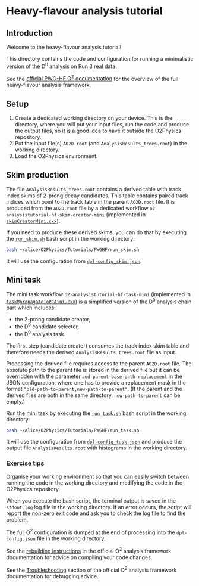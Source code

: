 # Heavy-flavour analysis tutorial

## Introduction

Welcome to the heavy-flavour analysis tutorial!

This directory contains the code and configuration for running a minimalistic version of the D<sup>0</sup> analysis on Run 3 real data.

See the [official PWG-HF O<sup>2</sup> documentation](https://aliceo2group.github.io/analysis-framework/docs/advanced-specifics/pwghf.html) for the overview of the full heavy-flavour analysis framework.

## Setup

1. Create a dedicated working directory on your device.
  This is the directory, where you will put your input files, run the code and produce the output files, so it is a good idea to have it outside the O2Physics repository.
2. Put the input file(s) `AO2D.root` (and `AnalysisResults_trees.root`) in the working directory.
3. Load the O2Physics environment.

## Skim production

The file `AnalysisResults_trees.root` contains a derived table with track index skims of 2-prong decay candidates.
This table contains paired track indices which point to the track table in the parent `AO2D.root` file.
It is produced from the `AO2D.root` file by a dedicated workflow `o2-analysistutorial-hf-skim-creator-mini` (implemented in [`skimCreatorMini.cxx`](skimCreatorMini.cxx)).

If you need to produce these derived skims, you can do that by executing the [`run_skim.sh`](run_skim.sh) bash script in the working directory:

```bash
bash ~/alice/O2Physics/Tutorials/PWGHF/run_skim.sh
```

It will use the configuration from [`dpl-config_skim.json`](dpl-config_skim.json).

## Mini task

The mini task workflow `o2-analysistutorial-hf-task-mini` (implemented in [`taskMpropagateToPCAini.cxx`](taskMini.cxx)) is a simplified version of the D<sup>0</sup> analysis chain part which includes:

- the 2-prong candidate creator,
- the D<sup>0</sup> candidate selector,
- the D<sup>0</sup> analysis task.

The first step (candidate creator) consumes the track index skim table and therefore needs the derived `AnalysisResults_trees.root` file as input.

Processing the derived file requires access to the parent `AO2D.root` file.
The absolute path to the parent file is stored in the derived file but it can be overridden with the parameter `aod-parent-base-path-replacement` in the JSON configuration,
where one has to provide a replacement mask in the format `"old-path-to-parent;new-path-to-parent"`.
(If the parent and the derived files are both in the same directory, `new-path-to-parent` can be empty.)

Run the mini task by executing the [`run_task.sh`](run_task.sh) bash script in the working directory:

```bash
bash ~/alice/O2Physics/Tutorials/PWGHF/run_task.sh
```

It will use the configuration from [`dpl-config_task.json`](dpl-config_task.json) and produce the output file `AnalysisResults.root` with histograms in the working directory.

### Exercise tips

Organise your working environment so that you can easily switch between running the code in the working directory and modifying the code in the O2Physics repository.

When you execute the bash script, the terminal output is saved in the `stdout.log` log file in the working directory.
If an error occurs, the script will report the non-zero exit code and ask you to check the log file to find the problem.

The full O<sup>2</sup> configuration is dumped at the end of processing into the `dpl-config.json` file in the working directory.

See the [rebuilding instructions](https://aliceo2group.github.io/analysis-framework/docs/gettingstarted/installing.html#building-partially-for-development-using-ninja) in the official O<sup>2</sup> analysis framework documentation for advice on compiling your code changes.

See the [Troubleshooting](https://aliceo2group.github.io/analysis-framework/docs/troubleshooting/) section of the official O<sup>2</sup> analysis framework documentation for debugging advice.
